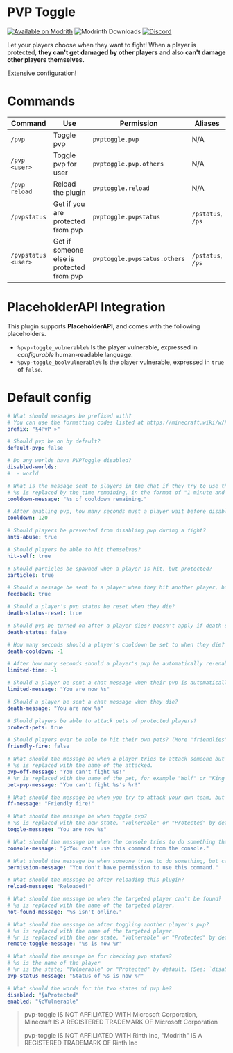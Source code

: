 # PVP Toggle
[![Available on Modrith](https://img.shields.io/badge/available-on_modrinth-green)](https://modrinth.com/plugin/pvp-toggle)
![Modrinth Downloads](https://img.shields.io/modrinth/dt/XIb24zNt)
[![Discord](https://img.shields.io/discord/790676398602715208)](https://discord.gg/HAS9rmcWZF)

Let your players choose when they want to fight! When a player is protected, **they can't get damaged by other players** and also **can't damage other players themselves.**

Extensive configuration!

# Commands
 
| Command             | Use                                       | Permission                   | Aliases           |
|---------------------|-------------------------------------------|------------------------------|-------------------|
| `/pvp`              | Toggle pvp                                | `pvptoggle.pvp`              | N/A               |
| `/pvp <user>`       | Toggle pvp for user                       | `pvptoggle.pvp.others`       | N/A               |
| `/pvp reload`       | Reload the plugin                         | `pvptoggle.reload`           | N/A               |
| `/pvpstatus`        | Get if you are protected from pvp         | `pvptoggle.pvpstatus`        | `/pstatus`, `/ps` |
| `/pvpstatus <user>` | Get if someone else is protected from pvp | `pvptoggle.pvpstatus.others` | `/pstatus`, `/ps` |

# PlaceholderAPI Integration
This plugin supports **PlaceholderAPI**, and comes with the following placeholders.
- `%pvp-toggle_vulnerable%` Is the player vulnerable, expressed in *configurable* human-readable language.
- `%pvp-toggle_boolvulnerable%` Is the player vulnerable, expressed in `true` of `false`.

# Default config
```yml
# What should messages be prefixed with?
# You can use the formatting codes listed at https://minecraft.wiki/w/Formatting_codes#Color_codes
prefix: "§4PvP »"

# Should pvp be on by default?
default-pvp: false

# Do any worlds have PVPToggle disabled?
disabled-worlds:
#  - world

# What is the message sent to players in the chat if they try to use the pvp command while on cooldown?
# %s is replaced by the time remaining, in the format of "1 minute and 32 seconds" or "32 seconds"
cooldown-message: "%s of cooldown remaining."

# After enabling pvp, how many seconds must a player wait before disabling it?
cooldown: 120

# Should players be prevented from disabling pvp during a fight?
anti-abuse: true

# Should players be able to hit themselves?
hit-self: true

# Should particles be spawned when a player is hit, but protected?
particles: true

# Should a message be sent to a player when they hit another player, but fail because that player is protected?
feedback: true

# Should a player's pvp status be reset when they die?
death-status-reset: true

# Should pvp be turned on after a player dies? Doesn't apply if death-status-reset is false.
death-status: false

# How many seconds should a player's cooldown be set to when they die? -1 to disable.
death-cooldown: -1

# After how many seconds should a player's pvp be automatically re-enabled? -1 to disable.
limited-time: -1

# Should a player be sent a chat message when their pvp is automatically re-enabled?
limited-message: "You are now %s"

# Should a player be sent a chat message when they die?
death-message: "You are now %s"

# Should players be able to attack pets of protected players?
protect-pets: true

# Should players ever be able to hit their own pets? (More "friendlies" coming soon)
friendly-fire: false

# What should the message be when a player tries to attack someone but fails because they're protected?
# %s is replaced with the name of the attacked.
pvp-off-message: "You can't fight %s!"
# %r is replaced with the name of the pet, for example "Wolf" or "King George II."
pet-pvp-message: "You can't fight %s's %r!"

# What should the message be when you try to attack your own team, but fail because friendly-fire is false?
ff-message: "Friendly fire!"

# What should the message be when toggle pvp?
# %s is replaced with the new state, "Vulnerable" or "Protected" by default.
toggle-message: "You are now %s"

# What should the message be when the console tries to do something that only players can do?
console-message: "§cYou can't use this command from the console."

# What should the message be when someone tries to do something, but can't because they don't have permission to?
permission-message: "You don't have permission to use this command."

# What should the message be after reloading this plugin?
reload-message: "Reloaded!"

# What should the message be when the targeted player can't be found?
# %s is replaced with the name of the targeted player.
not-found-message: "%s isn't online."

# What should the message be after toggling another player's pvp?
# %s is replaced with the name of the targeted player.
# %r is replaced with the new state, "Vulnerable" or "Protected" by default.
remote-toggle-message: "%s is now %r"

# What should the message be for checking pvp status?
# %s is the name of the player
# %r is the state; "Vulnerable" or "Protected" by default. (See: `disabled` and `enabled`)
pvp-status-message: "Status of %s is now %r"

# What should the words for the two states of pvp be?
disabled: "§aProtected"
enabled: "§cVulnerable"
```

> pvp-toggle IS NOT AFFILIATED WITH Microsoft Corporation, Minecraft IS A REGISTERED TRADEMARK OF Microsoft Corporation
> 
> pvp-toggle IS NOT AFFILIATED WITH Rinth Inc, "Modrith" IS A REGISTERED TRADEMARK OF Rinth Inc
